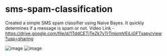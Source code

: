 # sms-spam-classification
 Created a simple SMS spam classifier using Naive Bayes. It quickly determines if a message is spam or not. Video Link - https://drive.google.com/file/d/1TddCETjTeZk7vTrTmiomVEiLiGFTxapy/view?usp=sharing

![image](https://github.com/Neural-Net-Rahul/Sms-spam-classifier/assets/146613451/cde7aa57-27d7-4e2e-8529-69db899d9ae1)
![image](https://github.com/Neural-Net-Rahul/Sms-spam-classifier/assets/146613451/bd436924-5409-4f82-9746-2221203f6abe)
